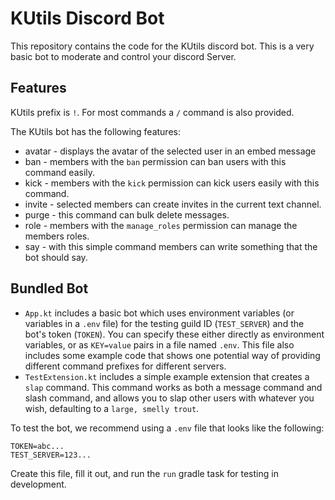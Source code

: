 # KUtils Discord Bot

This repository contains the code for the KUtils discord bot. This is a very basic bot to moderate and control
your discord Server.

## Features
KUtils prefix is `!`. For most commands a `/` command is also provided.

The KUtils bot has the following features:
* avatar - displays the avatar of the selected user in an embed message
* ban - members with the `ban` permission can ban users with this command easily.
* kick - members with the `kick` permission can kick users easily with this command.
* invite - selected members can create invites in the current text channel.
* purge - this command can bulk delete messages.
* role - members with the `manage_roles` permission can manage the members roles.
* say - with this simple command members can write something that the bot should say.
## Bundled Bot

* `App.kt` includes a basic bot which uses environment variables (or variables in a `.env` file) for the testing guild
  ID (`TEST_SERVER`) and the bot's token (`TOKEN`). You can specify these either directly as environment variables, or
  as `KEY=value` pairs in a file named `.env`. This file also includes some example code that shows one potential way 
  of providing different command prefixes for different servers.
* `TestExtension.kt` includes a simple example extension that creates a `slap` command. This command works as both a
  message command and slash command, and allows you to slap other users with whatever you wish, defaulting to a
  `large, smelly trout`.

To test the bot, we recommend using a `.env` file that looks like the following:

```dotenv
TOKEN=abc...
TEST_SERVER=123...
```

Create this file, fill it out, and run the `run` gradle task for testing in development.
